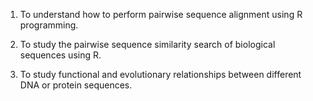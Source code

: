 1.	To understand how to perform pairwise sequence alignment using R programming.


2.	To study the pairwise sequence similarity search of biological sequences using R.


3.	To study functional and evolutionary relationships between different DNA or protein sequences.